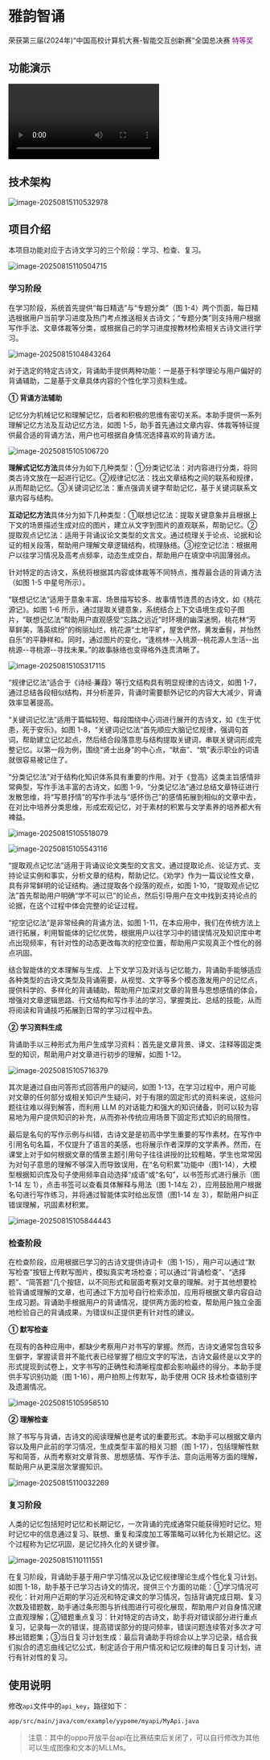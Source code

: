 # 雅韵智诵

荣获第三届(2024年)“中国高校计算机大赛-智能交互创新赛”全国总决赛 <font color=purple>特等奖</font> 

## 功能演示

<video src="功能演示.mp4"></video>



## 技术架构

![image-20250815110532978](readme.assets/image-20250815110532978.png)

## 项目介绍

本项目功能对应于古诗文学习的三个阶段：学习、检查、复习。

![image-20250815110504715](readme.assets/image-20250815110504715.png)

### 学习阶段

在学习阶段，系统首先提供“每日精选”与“专题分类”（图 1-4）两个页面，每日精选根据用户当前学习进度及热门考点推送相关古诗文；“专题分类”则支持用户根据写作手法、文章体裁等分类，或根据自己的学习进度按教材检索相关古诗文进行学习。

![image-20250815104843264](readme.assets/image-20250815104843264.png)

对于选定的特定古诗文，背诵助手提供两种功能：一是基于科学理论与用户偏好的背诵辅助，二是基于文章具体内容的个性化学习资料生成。

**① 背诵方法辅助**

记忆分为机械记忆和理解记忆，后者和积极的思维有密切关系。本助手提供一系列理解记忆方法及互动记忆方法，如图 1-5，助手首先通过文章内容、体裁等特征提供最合适的背诵方法，用户也可根据自身情况选择喜欢的背诵方法。

<img src="readme.assets/image-20250815105106720.png" alt="image-20250815105106720"  />

**理解式记忆方法**具体分为如下几种类型：①分类记忆法：对内容进行分类，将同类古诗文放在一起进行记忆。②规律记忆法：找出文章结构之间的联系和规律，从而帮助记忆。③关键词记忆法：重点强调关键字帮助记忆，基于关键词联系文章内容与结构。

**互动记忆方法**具体分为如下几种类型：①联想记忆法：提取关键意象并且根据上下文的场景描述生成对应的图片，建立从文字到图片的直观联系，帮助记忆。②提取观点记忆法：适用于背诵议论文类型的文言文。通过梳理关于论点、论据和论证的相关段落，帮助用户理解文章逻辑结构，梳理脉络。③挖空记忆法：根据用户以往学习情况及高考点频率，动态生成空白，帮助用户在填空中巩固薄弱点。

针对特定的古诗文，系统将根据其内容或体裁等不同特点，推荐最合适的背诵方法（如图 1-5 中星号所示）。

“联想记忆法”适用于意象丰富、场景描写较多、故事情节连贯的古诗文，如《桃花源记》。如图 1-6 所示，通过提取关键意象，系统结合上下文语境生成句子图片，“联想记忆法”帮助用户直观感受“忘路之远近”时环境的幽深迷惘，桃花林“芳草鲜美，落英缤纷”的绚丽灿烂，桃花源“土地平旷，屋舍俨然，黄发垂髫，并怡然自乐”的平静祥和。同时，通过图片的变化，“逢桃林--入桃源--桃花源人生活--出桃源--寻桃源--寻找未果。”的故事脉络也变得格外连贯清晰了。

![image-20250815105317115](readme.assets/image-20250815105317115.png)

“规律记忆法”适合于《诗经·蒹葭》等行文结构具有明显规律的古诗文，如图 1-7，通过总结各段相似结构，并分析差异，背诵时需要额外记忆的内容大大减少，背诵效率显著提高。

“关键词记忆法”适用于篇幅较短、每段围绕中心词进行展开的古诗文，如《生于忧患，死于安乐》。如图 1-8，“关键词记忆法”首先顺应大脑记忆规律，强调句首词，帮助建立记忆起点，然后结合段落意思与结构提取关键词，串联关键词形成完整记忆。以第一段为例，围绕“贤士出身”的中心点，“畎亩”、“筑”表示职业的词语就很容易被记住了。

“分类记忆法”对于结构化知识体系具有重要的作用。对于《登高》这类主旨感情非常典型，写作手法丰富的古诗文，如图 1-9，“分类记忆法”通过总结文章特征进行发散思维，将“写景抒情”的写作手法与“感怀伤己”的感情拓展到相似的文章中去，在对比中培养分类思维，形成宏观记忆，对于素材的积累与文学素养的培养都大有裨益。

![image-20250815105518079](readme.assets/image-20250815105518079.png)

![image-20250815105543116](readme.assets/image-20250815105543116.png)

“提取观点记忆法”适用于背诵议论文类型的文言文。通过提取论点、论证方式、支持论证实例和事实，分析文章的结构，帮助记忆。《劝学》作为一篇议论性文章，具有非常鲜明的论证结构。通过提取各个段落的观点，如图 1-10，“提取观点记忆法”首先帮助用户明确“学不可以已”的论点，然后引导用户在文中找到支持论点的论据，在这个过程中体会完整的论证过程。

“挖空记忆法”是非常经典的背诵方法，如图 1-11，在本应用中，我们在传统方法上进行拓展，利用智能体的记忆优势，根据用户以往学习中的错误情况及知识库中考点出现频率，有针对性的动态更改每次的挖空位置，帮助用户实现真正个性化的弱点巩固。

结合智能体的文本理解与生成、上下文学习及对话与记忆能力，背诵助手能够适应各种类型的古诗文类型及背诵需要，从视觉、文字等多个模态激发用户的记忆点，提供科学的、多样化的背诵辅助，帮助用户加深对文章的背景与思想感情的体会，增强对文章逻辑思路、行文结构和写作手法的学习，掌握类比、总结的技能，从而将阅读和背诵技巧拓展到日常的学习过程中去。

**② 学习资料生成**

背诵助手以三种形式为用户生成学习资料：首先是文章背景、译文、注释等固定类型的知识，帮助用户对文章进行初步的理解，如图 1-12。

![image-20250815105716379](readme.assets/image-20250815105716379.png)

其次是通过自由问答形式回答用户的疑问，如图 1-13，在学习过程中，用户可能对文章的任何部分或相关知识产生疑问，对于有限的固定形式的资料来说，这些问题往往难以得到解答，而利用 LLM 的对话能力和强大的知识储备，则可以较为容易地为用户提供知识的补充，从而弥补传统应用场景下固定形式知识的局限性。

最后是名句的写作示例与纠错，古诗文是是初高中学生重要的写作素材。在写作中引用名句名篇，不仅提升了语言的美感，也将展示作者深厚的文学素养。然而，在课堂上对于如何根据文章的情景主题引用句子往往讲授的比较粗略，学生也常常因为对句子意思的理解不够深入而导致误用，在“名句积累”功能中（图1-14），大模型根据知识库及句子使用频率自动选择“成语”或“名句”，以书签形式进行展示（图 1-14 左 1），点击书签可以查看具体解释与用法（图 1-14左 2），应用鼓励用户根据名句进行写作练习，并将通过智能体实时给出反馈（图1-14 左 3），帮助用户纠正错误理解，巩固素材积累。

![image-20250815105844443](readme.assets/image-20250815105844443.png)

### 检查阶段

在检查阶段，应用根据已学习的古诗文提供诗词卡（图 1-15），用户可以通过“默写检查”按钮上传默写图片，模拟真实考场检查；可以通过“背诵检查”、“选择题”、“简答题”几个按钮，以不同形式和层面考察对文章的理解。对于其他想要检验背诵或理解的文章，也可通过下方加号自行检索添加，应用将根据文章内容自动生成习题。背诵助手根据用户的背诵情况，提供两方面的检查，帮助用户独立全面地检验自己的背诵成果，为错误纠正提供更有针对性的建议。

**① 默写检查**

在现有的各种应用中，都缺少考察用户对书写的掌握。然而，古诗文通常包含较多生僻字，掌握读音并不能代表已经掌握了相应文字的写法，古诗文最终是以文字的形式提现到试卷上，文字书写的正确性和清晰程度都会影响最终的得分。本助手提供手写识别功能（图 1-16），用户拍照上传默写，助手使用 OCR 技术检查错别字及遗漏情况。

![image-20250815105958510](readme.assets/image-20250815105958510.png)

**② 理解检查**

除了书写与背诵，古诗文的阅读理解也是考试的重要形式。本助手可以根据文章内容以及用户此前的学习情况，生成类型丰富的相关习题（图 1-17），包括理解性默写和简答，从而考察对文章背景、思想感情、写作手法、意向运用等方面的理解，帮助用户从更深层次掌握知识。

![image-20250815110032269](readme.assets/image-20250815110032269.png)

### 复习阶段

人类的记忆包括短时记忆和长期记忆，一次背诵的完成通常只能获得短时记忆。短时记忆中的信息通过复习、联想、重复和深度加工等策略可以转化为长期记忆。这个过程称为记忆巩固，是记忆持久化的关键步骤。

![image-20250815110111551](readme.assets/image-20250815110111551.png)

在复习阶段，背诵助手基于用户学习情况以及记忆规律理论生成个性化复习计划。如图 1-18，助手基于已学习古诗文的情况，提供三个方面的功能：①学习情况可视化：针对用户近期的学习近况和特定课文的学习情况，包括背诵完成日期、复习次数及错题数，助手通过条形图与折线图进行可视化展现，帮助用户对自身情况建立直观理解；②错题重点复习：针对特定的古诗文，助手将对错误部分进行重点复习，记录每一次的错误，提高错误部分的提问频率，错误问题连续答对多次才可移出错题集；③当日复习计划生成：最后背诵助手将综合以上学习记录，结合我们拟合的遗忘曲线记忆公式，制定适合于用户情况和记忆规律的每日复习计划，进行有针对性的复习。



## 使用说明

修改`api`文件中的`api_key`，路径如下：

```bash
app/src/main/java/com/example/yypome/myapi/MyApi.java
```

> 注意：其中的oppo开放平台api在比赛结束后关闭了，可以自行修改为其他可以生成图像和文本的MLLMs。